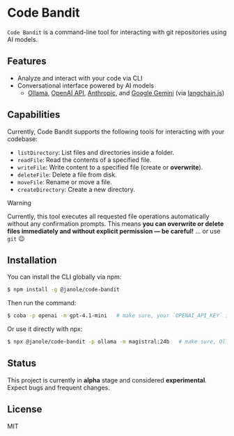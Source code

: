 # Code Bandit

`Code Bandit` is a command-line tool for interacting with git repositories using AI models.

## Features
- Analyze and interact with your code via CLI
- Conversational interface powered by AI models
  - [Ollama](https://github.com/ollama/ollama), [OpenAI API](https://openai.com/api/), [Anthropic](https://www.anthropic.com/api), and [Google Gemini](https://ai.google.dev/)
    (via [langchain.js](https://github.com/langchain-ai/langchainjs))

## Capabilities

Currently, Code Bandit supports the following tools for interacting with your codebase:

- `listDirectory`: List files and directories inside a folder.
- `readFile`: Read the contents of a specified file.
- `writeFile`: Write content to a specified file (create or **overwrite**).
- `deleteFile`: Delete a file from disk.
- `moveFile`: Rename or move a file.
- `createDirectory`: Create a new directory.

> [!WARNING]
> Currently, this tool executes all requested file operations automatically without any confirmation prompts.
> This means **you can overwrite or delete files immediately and without explicit permission — be careful!**
> ... or use `git` :wink:

## Installation

You can install the CLI globally via npm:

```bash
$ npm install -g @janole/code-bandit
```

Then run the command:

```bash
$ coba -p openai -m gpt-4.1-mini   # make sure, your `OPENAI_API_KEY` is properly set
```

Or use it directly with npx:

```bash
$ npx @janole/code-bandit -p ollama -m magistral:24b   # make sure, Ollama is installed on your computer
```

## Status

This project is currently in **alpha** stage and considered **experimental**. Expect bugs and frequent changes.

## License

MIT
